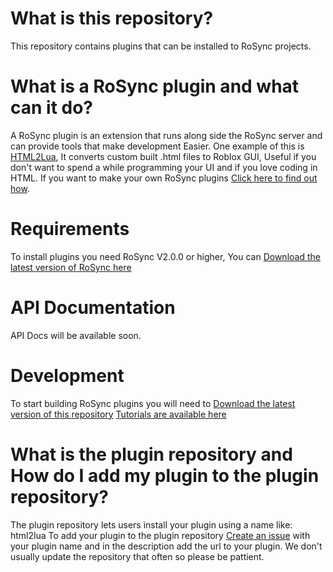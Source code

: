 # What is this repository?
This repository contains plugins that can be installed to RoSync projects.

# What is a RoSync plugin and what can it do?
A RoSync plugin is an extension that runs along side the RoSync server and can provide tools that make development Easier. One example of this is [HTML2Lua](https://github.com/rosyncrbx/html2lua), It converts custom built .html files to Roblox GUI, Useful if you don't want to spend a while programming your UI and if you love coding in HTML. If you want to make your own RoSync plugins [Click here to find out how](#development).

# Requirements
To install plugins you need RoSync V2.0.0 or higher, You can [Download the latest version of RoSync here](https://rosyncrbx.github.io/download)

# API Documentation
API Docs will be available soon.

# Development
To start building RoSync plugins you will need to [Download the latest version of this repository](https://github.com/rosyncrbx/plugins/archive/refs/heads/main.zip) [Tutorials are available here](https://rosyncrbx.github.io/docs/plugins)

# What is the plugin repository and How do I add my plugin to the plugin repository?
The plugin repository lets users install your plugin using a name like: html2lua
To add your plugin to the plugin repository [Create an issue](https://github.com/rosyncrbx/pluginsrepo/issues/new) with your plugin name and in the description add the url to your plugin. We don't usually update the repository that often so please be pattient.
